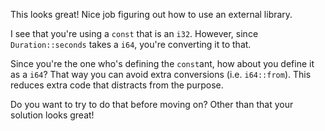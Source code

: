 This looks great! Nice job figuring out how to use an external library.

I see that you're using a `const` that is an `i32`. However, since `Duration::seconds` takes a `i64`, you're converting it to that.

Since you're the one who's defining the `const`ant, how about you define it as a `i64`? That way you can avoid extra conversions (i.e. `i64::from`). This reduces extra code that distracts from the purpose.

Do you want to try to do that before moving on? Other than that your solution looks great!